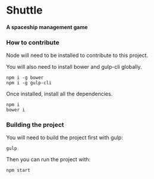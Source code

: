 # Shuttle
#### A spaceship management game

### How to contribute
Node will need to be installed to contribute to this project.

You will also need to install bower and gulp-cli globally.

```
npm i -g bower
npm i -g gulp-cli
```

Once installed, install all the dependencies.
```
npm i
bower i
```

### Building the project
You will need to build the project first with gulp:
```
gulp
```

Then you can run the project with:
```
npm start
```
